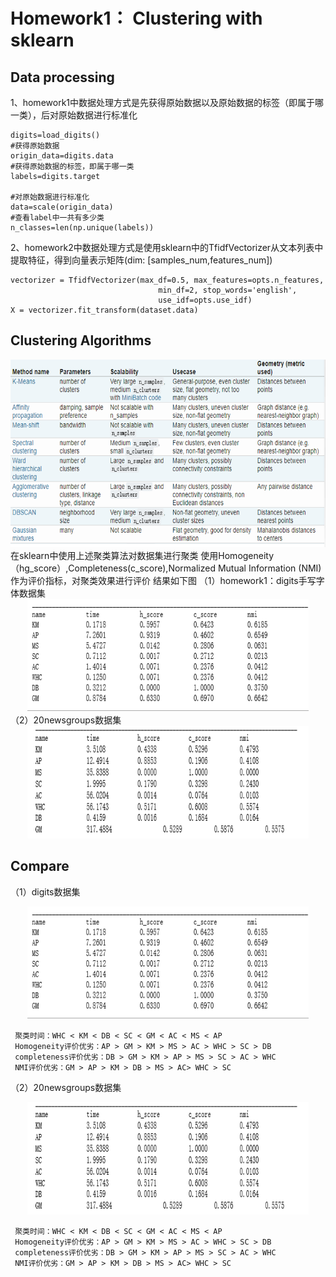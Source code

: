 # Homework1： Clustering with sklearn  
## Data processing  
1、homework1中数据处理方式是先获得原始数据以及原始数据的标签（即属于哪一类），后对原始数据进行标准化  
```
digits=load_digits()
#获得原始数据
origin_data=digits.data
#获得原始数据的标签，即属于哪一类
labels=digits.target

#对原始数据进行标准化
data=scale(origin_data)
#查看label中一共有多少类
n_classes=len(np.unique(labels))

```
2、homework2中数据处理方式是使用sklearn中的TfidfVectorizer从文本列表中提取特征，得到向量表示矩阵(dim: [samples_num,features_num])  
```
vectorizer = TfidfVectorizer(max_df=0.5, max_features=opts.n_features,
                                 min_df=2, stop_words='english',
                                 use_idf=opts.use_idf)
X = vectorizer.fit_transform(dataset.data)
```

## Clustering Algorithms
<div align=center>
  <img width="600" height="300" src="https://raw.githubusercontent.com/CeciliaXWang/201944766WangFangJun/master/homework1/picture/Clustering%20Algorithms.png"/>
</div>
在sklearn中使用上述聚类算法对数据集进行聚类
使用Homogeneity（hg_score）,Completeness(c_score),Normalized Mutual Information (NMI) 作为评价指标，对聚类效果进行评价
结果如下图
（1）homework1：digits手写字体数据集

<div align=center>
  <img width="450" height="180" src="https://raw.githubusercontent.com/CeciliaXWang/201944766WangFangJun/master/homework1/picture/result1.png"/>
</div>
（2）20newsgroups数据集
<div align=center>
  <img width="450" height="180" src="https://raw.githubusercontent.com/CeciliaXWang/201944766WangFangJun/master/homework1/picture/result2.png"/>
</div>

## Compare

（1）digits数据集 
<div align=center>
  <img width="450" height="180" src="https://raw.githubusercontent.com/CeciliaXWang/201944766WangFangJun/master/homework1/picture/result1.png"/>
</div>

     聚类时间：WHC < KM < DB < SC < GM < AC < MS < AP  
     Homogeneity评价优劣：AP > GM > KM > MS > AC > WHC > SC > DB  
     completeness评价优劣：DB > GM > KM > AP > MS > SC > AC > WHC  
     NMI评价优劣：GM > AP > KM > DB > MS > AC> WHC > SC
    
（2）20newsgroups数据集
<div align=center>
  <img width="450" height="180" src="https://raw.githubusercontent.com/CeciliaXWang/201944766WangFangJun/master/homework1/picture/result2.png"/>
</div>

     聚类时间：WHC < KM < DB < SC < GM < AC < MS < AP  
     Homogeneity评价优劣：AP > GM > KM > MS > AC > WHC > SC > DB  
     completeness评价优劣：DB > GM > KM > AP > MS > SC > AC > WHC  
     NMI评价优劣：GM > AP > KM > DB > MS > AC> WHC > SC
 
